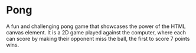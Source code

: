 # Pong

A fun and challenging pong game that showcases the power of the HTML canvas element. It is a 2D game played against the computer, where each can score by making their opponent miss the ball, the first to score 7 points wins.
